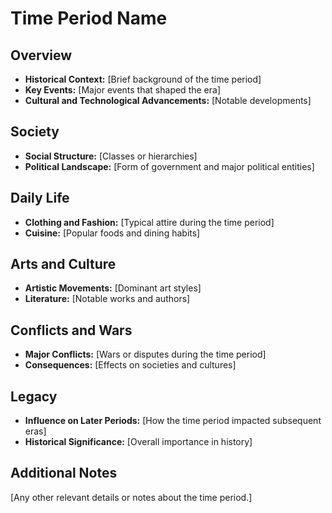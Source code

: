 # Time Period Name

## Overview
- **Historical Context:** [Brief background of the time period]
- **Key Events:** [Major events that shaped the era]
- **Cultural and Technological Advancements:** [Notable developments]

## Society
- **Social Structure:** [Classes or hierarchies]
- **Political Landscape:** [Form of government and major political entities]

## Daily Life
- **Clothing and Fashion:** [Typical attire during the time period]
- **Cuisine:** [Popular foods and dining habits]

## Arts and Culture
- **Artistic Movements:** [Dominant art styles]
- **Literature:** [Notable works and authors]

## Conflicts and Wars
- **Major Conflicts:** [Wars or disputes during the time period]
- **Consequences:** [Effects on societies and cultures]

## Legacy
- **Influence on Later Periods:** [How the time period impacted subsequent eras]
- **Historical Significance:** [Overall importance in history]

## Additional Notes
[Any other relevant details or notes about the time period.]
